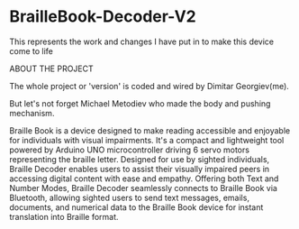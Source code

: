 # BrailleBook-Decoder-V2
This represents the work and changes I have put in to make this device come to life

ABOUT THE PROJECT 

The whole project or 'version' is coded and wired by Dimitar Georgiev(me).

But let's not forget Michael Metodiev who made the body and pushing mechanism.

Braille Book is a device designed to make reading accessible and enjoyable for individuals with visual impairments. It's a compact and lightweight tool powered by Arduino UNO microcontroller driving 6 servo motors representing the braille letter.
Designed for use by sighted individuals, Braille Decoder enables users to assist their visually impaired peers in accessing digital content with ease and empathy.
Offering both Text and Number Modes, Braille Decoder seamlessly connects to Braille Book via Bluetooth, allowing sighted users to send text messages, emails, documents, and numerical data to the Braille Book device for instant translation into Braille format.
